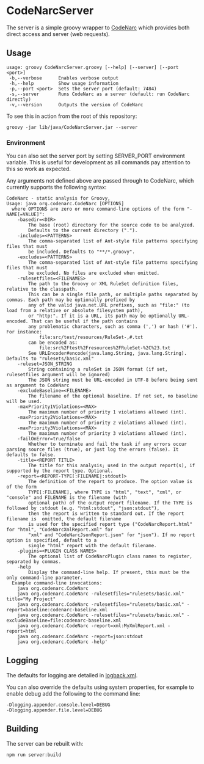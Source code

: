 # CodeNarcServer

The server is a simple groovy wrapper to [CodeNarc](https://github.com/CodeNarc/CodeNarc)
which provides both direct access and server (web requests).

## Usage

```text
usage: groovy CodeNarcServer.groovy [--help] [--server] [--port <port>]
 -b,--verbose      Enables verbose output
 -h,--help         Show usage information
 -p,--port <port>  Sets the server port (default: 7484)
 -s,--server       Runs CodeNarc as a server (default: run CodeNarc directly)
 -v,--version      Outputs the version of CodeNarc
 ```

To see this in action from the root of this repository:

```shell
groovy -jar lib/java/CodeNarcServer.jar --server
```

### Environment

You can also set the server port by setting SERVER_PORT environment variable.
This is useful for development as all commands pay attention to this so work as
expected.

Any arguments not defined above are passed through to CodeNarc, which currently
supports the following syntax:

```text
CodeNarc - static analysis for Groovy,
Usage: java org.codenarc.CodeNarc [OPTIONS]
  where OPTIONS are zero or more command-line options of the form "-NAME[=VALUE]":
    -basedir=<DIR>
        The base (root) directory for the source code to be analyzed.
        Defaults to the current directory (".").
    -includes=<PATTERNS>
        The comma-separated list of Ant-style file patterns specifying files that must
        be included. Defaults to "**/*.groovy".
    -excludes=<PATTERNS>
        The comma-separated list of Ant-style file patterns specifying files that must
        be excluded. No files are excluded when omitted.
    -rulesetfiles=<FILENAMES>
        The path to the Groovy or XML RuleSet definition files, relative to the classpath.
        This can be a single file path, or multiple paths separated by commas. Each path may be optionally prefixed by
        any of the valid java.net.URL prefixes, such as "file:" (to load from a relative or absolute filesystem path),
        or "http:". If it is a URL, its path may be optionally URL-encoded. That can be useful if the path contains
        any problematic characters, such as comma (',') or hash ('#'). For instance:
            file:src/test/resources/RuleSet-,#.txt
        can be encoded as:
            file:src%2Ftest%2Fresources%2FRuleSet-%2C%23.txt
        See URLEncoder#encode(java.lang.String, java.lang.String). Defaults to "rulesets/basic.xml"
    -ruleset=JSON_STRING
        String containing a ruleSet in JSON format (if set, rulesetfiles argument will be ignored)
        The JSON string must be URL-encoded in UTF-8 before being sent as argument to CodeNarc
    -excludeBaseline=<FILENAME>
        The filename of the optional baseline. If not set, no baseline will be used.
    -maxPriority1Violations=<MAX>
        The maximum number of priority 1 violations allowed (int).
    -maxPriority2Violations=<MAX>
        The maximum number of priority 2 violations allowed (int).
    -maxPriority3Violations=<MAX>
        The maximum number of priority 3 violations allowed (int).
    -failOnError=true/false
        Whether to terminate and fail the task if any errors occur parsing source files (true), or just log the errors (false). It defaults to false.
    -title=<REPORT TITLE>
        The title for this analysis; used in the output report(s), if supported by the report type. Optional.
    -report=<REPORT-TYPE[:FILENAME|:stdout]>
        The definition of the report to produce. The option value is of the form
        TYPE[:FILENAME], where TYPE is "html", "text", "xml", or "console" and FILENAME is the filename (with
        optional path) of the output report filename. If the TYPE is followed by :stdout (e.g. "html:stdout", "json:stdout"),
        then the report is written to standard out. If the report filename is  omitted, the default filename
        is used for the specified report type ("CodeNarcReport.html" for "html", "CodeNarcXmlReport.xml" for
        "xml" and "CodeNarcJsonReport.json" for "json"). If no report option is specified, default to a
        single "html" report with the default filename.
    -plugins=<PLUGIN CLASS NAMES>
        The optional list of CodeNarcPlugin class names to register, separated by commas.
    -help
        Display the command-line help. If present, this must be the only command-line parameter.
  Example command-line invocations:
    java org.codenarc.CodeNarc
    java org.codenarc.CodeNarc -rulesetfiles="rulesets/basic.xml" title="My Project"
    java org.codenarc.CodeNarc -rulesetfiles="rulesets/basic.xml" -report=baseline:codenarc-baseline.xml
    java org.codenarc.CodeNarc -rulesetfiles="rulesets/basic.xml" -excludeBaseline=file:codenarc-baseline.xml
    java org.codenarc.CodeNarc -report=xml:MyXmlReport.xml -report=html
    java org.codenarc.CodeNarc -report=json:stdout
    java org.codenarc.CodeNarc -help'
```

## Logging

The defaults for logging are detailed in [logback.xml](/lib/java/logback.xml).

You can also override the defaults using system properties, for example to enable
debug add the following to the command line:

```shell
-Dlogging.appender.console.level=DEBUG
-Dlogging.appender.file.level=DEBUG
```

## Building

The server can be rebuilt with:

```shell
npm run server:build
```
